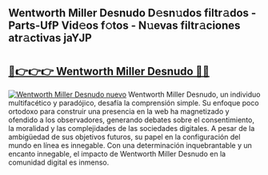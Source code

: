 ## Wentworth Miller Desnudo D𝚎sn𝚞dos filtr𝚊dos - Parts-UfP Vid𝚎os f𝚘tos - N𝚞evas filtr𝚊ciones atr𝚊ctivas jaYJP

# <h2><a href="http://mbdwwmw.tromn.icu/?c=Wentworth+Miller+Desnudo">🔗👉👉👉 Wentworth Miller Desnudo 🔗🔗</a></h2>

[![Wentworth Miller Desnudo nuevo](https://i.imgur.com/pEAQMta.gif)](http://mbdwwmw.tromn.icu/?c=Wentworth+Miller+Desnudo)
Wentworth Miller Desnudo, un individuo multifacético y paradójico, desafía la comprensión simple. Su enfoque poco ortodoxo para construir una presencia en la web ha magnetizado y ofendido a los observadores, generando debates sobre el consentimiento, la moralidad y las complejidades de las sociedades digitales. A pesar de la ambigüedad de sus objetivos futuros, su papel en la configuración del mundo en línea es innegable. Con una determinación inquebrantable y un encanto innegable, el impacto de Wentworth Miller Desnudo en la comunidad digital es inmenso.
